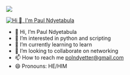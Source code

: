 ![](https://komarev.com/ghpvc/?username=paulndyeta&color=ffe4b5)

[![Hi 👋, I'm Paul Ndyetabula]((https://user-images.githubusercontent.com/74038190/212750672-2f3f2b50-c84f-4ed8-a60a-849ae69ff9df.gif))](https://bio.link/paulndyeta)
- 👋 Hi, I’m Paul Ndyetabula
- 👀 I’m interested in python and scripting
- 🌱 I’m currently learning to learn
- 💞️ I’m looking to collaborate on networking
- 📫 How to reach me polndyetter@gmail.com
- 😄 Pronouns: HE/HIM
  

<!---
paulndyeta/paulndyeta is a ✨ special ✨ repository because its `README.md` (this file) appears on your GitHub profile.
You can click the Preview link to take a look at your changes.
--->
